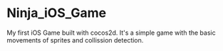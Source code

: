 Ninja_iOS_Game
==============

My first iOS Game built with cocos2d. 
It's a simple game with the basic movements of sprites and collission detection.

